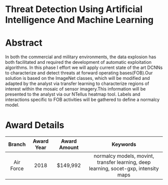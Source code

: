 
Threat Detection Using Artificial Intelligence And Machine Learning
===================================================================

# Abstract


In both the commercial and military environments, the data explosion has both facilitated and required the development of automatic exploitation algorithms. In this phase I effort we will apply current state of the art DCNNs to characterize and detect threats at forward operating bases(FOB).Our solution is based on the ImageNet classes, which will be modified and adapted by the analyst via transfer learning to characterize regions of interest within the mosaic of sensor imagery.This information will be presented to the analyst via our NTellus heatmap tool. Labels and interactions specific to FOB activities will be gathered to define a normalcy model.  

# Award Details

|Branch|Award Year|Award Amount|Keywords|
| :---: | :---: | :---: | :---: |
|Air Force|2018|$149,992|normalcy models, movint, transfer learning, deep learning, socet-gxp, intensity maps|
